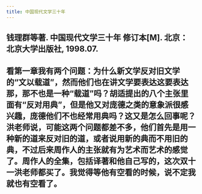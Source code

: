 ```yaml
---
title: 中国现代文学三十年
---
```


## 钱理群等著. 中国现代文学三十年 修订本[M]. 北京：北京大学出版社, 1998.07.
## 看第一章我有两个问题：为什么新文学反对旧文学的“文以载道”，然而他们也在讲文学要表达这要表达那，那不也是一种“载道”吗？胡适提出的八个主张里面有“反对用典”，但是他又对庞德之类的意象派很感兴趣，庞德他们不也经常用典吗？这又是怎么回事呢？洪老师说，可能这两个问题都差不多，他们首先是用一种新的道来反对旧的道，或者说用新的典而不用旧的典，不过后来周作人的主张就有为艺术而艺术的感觉了。周作人的全集，包括译著和他自己写的，这次双十一洪老师都买了。我觉得等他有空看的时候，说不定我就也有空看了。
##
